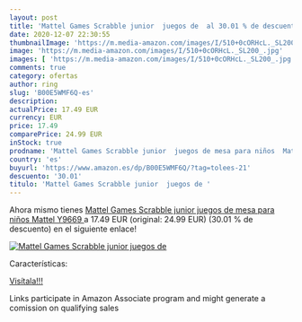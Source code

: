 ```yaml
---
layout: post
title: 'Mattel Games Scrabble junior  juegos de  al 30.01 % de descuento'
date: 2020-12-07 22:30:55
thumbnailImage: 'https://m.media-amazon.com/images/I/510+0cORHcL._SL200_.jpg'
image: 'https://m.media-amazon.com/images/I/510+0cORHcL._SL200_.jpg'
images: [ 'https://m.media-amazon.com/images/I/510+0cORHcL._SL200_.jpg' ]
comments: true
category: ofertas
author: ring
slug: 'B00E5WMF6Q-es'
description:
actualPrice: 17.49 EUR
currency: EUR
price: 17.49
comparePrice: 24.99 EUR
inStock: true
prodname: 'Mattel Games Scrabble junior  juegos de mesa para niños  Mattel Y9669 '
country: 'es'
buyurl: 'https://www.amazon.es/dp/B00E5WMF6Q/?tag=tolees-21'
descuento: '30.01'
titulo: 'Mattel Games Scrabble junior  juegos de '
---
```


Ahora mismo tienes [Mattel Games Scrabble junior  juegos de mesa para niños  Mattel Y9669 ](https://www.amazon.es/dp/B00E5WMF6Q/?tag=tolees-21) a 17.49 EUR (original: 24.99 EUR) (30.01 %  de descuento) en el siguiente enlace!

[![Mattel Games Scrabble junior  juegos de ](https://m.media-amazon.com/images/I/510+0cORHcL._SL200_.jpg)](https://www.amazon.es/dp/B00E5WMF6Q/?tag=tolees-21)

Características:


[Visítala!!!](https://www.amazon.es/dp/B00E5WMF6Q/?tag=tolees-21)

Links participate in Amazon Associate program and might generate a comission on qualifying sales
